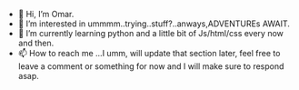 - 👋 Hi, I’m Omar.
- 👀 I’m interested in ummmm..trying..stuff?..anways,ADVENTUREs AWAIT.
- 🌱 I’m currently learning python and a little bit of Js/html/css every now and then. 
- 📫 How to reach me ...I umm, will update that section later, feel free to leave a comment or something for now and I will make sure to respond asap.

<!---
GloriousChaoSS/GloriousChaoSS is a ✨ special ✨ repository because its `README.md` (this file) appears on your GitHub profile.
You can click the Preview link to take a look at your changes.
--->
